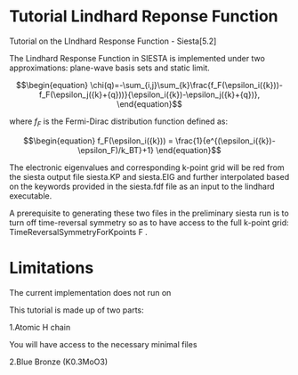 # Tutorial Lindhard Reponse Function
Tutorial on the LIndhard Response Function - Siesta[5.2]

The Lindhard Response Function in SIESTA is implemented under two approximations: plane-wave basis sets and static limit. 

```math
\begin{equation}
\chi(q)=-\sum_{i,j}\sum_{k}\frac{f_F(\epsilon_i({k}))-f_F(\epsilon_j({k}+{q}))}{\epsilon_i({k})-\epsilon_j({k}+{q})},
\end{equation}
```

where $`\textit {f}_F`$ is the Fermi-Dirac distribution function defined as:

```math
\begin{equation}
    f_F(\epsilon_i({k})) = \frac{1}{e^{(\epsilon_i({k})-\epsilon_F)/k_BT}+1}
\end{equation}
```

The electronic eigenvalues and corresponding k-point grid will be red from the siesta output file siesta.KP and siesta.EIG and further interpolated based on the keywords provided in the siesta.fdf file as an input to the lindhard executable. 

A prerequisite to generating these two files in the preliminary siesta run is to turn off time-reversal symmetry so as to have access to the full k-point grid: TimeReversalSymmetryForKpoints F .

# Limitations
The current implementation does not run on 

This tutorial is made up of two parts:

1.Atomic H chain 

You will have access to the necessary minimal files 

2.Blue Bronze (K0.3MoO3)
